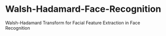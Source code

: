 # Walsh-Hadamard-Face-Recognition
Walsh-Hadamard Transform for Facial Feature Extraction in Face Recognition
